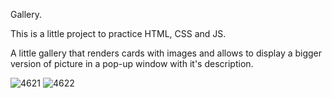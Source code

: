 Gallery.

This is a little project to practice HTML, CSS and JS.

A little gallery that renders cards with images and allows to display a bigger version of picture in a pop-up window with it's description.

![4621](https://github.com/user-attachments/assets/8db7ff8d-2478-42af-b73c-7f5c4c9f937f)
![4622](https://github.com/user-attachments/assets/2afc8796-a38e-4486-b3e0-46308d5cacae)
